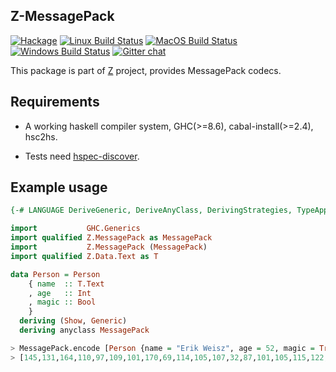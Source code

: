 ## Z-MessagePack

[![Hackage](https://img.shields.io/hackage/v/Z-MessagePack.svg?style=flat)](https://hackage.haskell.org/package/Z-MessagePack)
[![Linux Build Status](https://github.com/haskell-Z/z-messagepack/workflows/ubuntu-ci/badge.svg)](https://github.com/haskell-Z/z-messagepack/actions)
[![MacOS Build Status](https://github.com/haskell-Z/z-messagepack/workflows/osx-ci/badge.svg)](https://github.com/haskell-Z/z-messagepack/actions)
[![Windows Build Status](https://github.com/haskell-Z/z-messagepack/workflows/win-ci/badge.svg)](https://github.com/haskell-Z/z-messagepack/actions)
[![Gitter chat](https://badges.gitter.im/gitterHQ/gitter.svg)](https://gitter.im/Z-Haskell/community)

This package is part of [Z](https://github.com/haskell-Z/Z) project, provides MessagePack codecs.

## Requirements

* A working haskell compiler system, GHC(>=8.6), cabal-install(>=2.4), hsc2hs.

* Tests need [hspec-discover](https://hackage.haskell.org/package/hspec-discover).

## Example usage

```haskell
{-# LANGUAGE DeriveGeneric, DeriveAnyClass, DerivingStrategies, TypeApplication #-}

import           GHC.Generics
import qualified Z.MessagePack as MessagePack
import           Z.MessagePack (MessagePack)
import qualified Z.Data.Text as T

data Person = Person
    { name  :: T.Text
    , age   :: Int
    , magic :: Bool
    }
  deriving (Show, Generic)
  deriving anyclass MessagePack

> MessagePack.encode [Person {name = "Erik Weisz", age = 52, magic = True}]
> [145,131,164,110,97,109,101,170,69,114,105,107,32,87,101,105,115,122,163,97,103,101,52,165,109,97,103,105,99,195]
```

